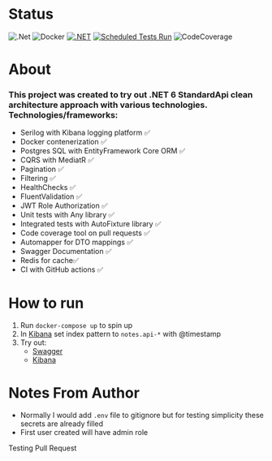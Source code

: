 # Status #
![.Net](https://camo.githubusercontent.com/fa75219e71963a85f42da1649a890785d4e34c2fbb1a0136cc72098ca5df9e7a/68747470733a2f2f696d672e736869656c64732e696f2f62616467652f56657273696f6e2d2e4e4554253230362e302d696e666f726d6174696f6e616c3f7374796c653d666c6174266c6f676f3d646f746e6574)
![Docker](https://camo.githubusercontent.com/b6cf3f3cd72b2b3af1f9656f7902845bb0c7adbbff83dbd52d57de9da8b912c7/68747470733a2f2f696d672e736869656c64732e696f2f62616467652f4275696c745f576974682d446f636b65722d696e666f726d6174696f6e616c3f7374796c653d666c6174266c6f676f3d646f636b6572)
[![.NET](https://github.com/KashPiasecki/Notes/actions/workflows/ci.yaml/badge.svg?branch=main)](https://github.com/KashPiasecki/Notes/actions/workflows/ci.yaml)
[![Scheduled Tests Run](https://github.com/KashPiasecki/Notes/actions/workflows/periodical.yaml/badge.svg)](https://github.com/KashPiasecki/Notes/actions/workflows/periodical.yaml)
![CodeCoverage](https://img.shields.io/badge/CodeCoverage-92%25-green)

# About #
### This project was created to try out <b>.NET 6 StandardApi</b> clean architecture approach with various technologies. Technologies/frameworks: ###
* Serilog with Kibana logging platform ✅
* Docker contenerization ✅
* Postgres SQL with EntityFramework Core ORM ✅
* CQRS with MediatR ✅
* Pagination ✅
* Filtering ✅
* HealthChecks ✅
* FluentValidation ✅
* JWT Role Authorization ✅
* Unit tests with Any library ✅
* Integrated tests with AutoFixture library ✅
* Code coverage tool on pull requests ✅
* Automapper for DTO mappings ✅
* Swagger Documentation ✅
* Redis for cache✅
* CI with GitHub actions ✅

# How to run # 

1. Run `docker-compose up` to spin up
2. In [Kibana](http://localhost:5601/app/home) set index pattern to `notes.api-*` with @timestamp
3. Try out:
    * [Swagger](http://localhost:2100/documentation/index.html)
    * [Kibana](http://localhost:5601/app/home)

# Notes From Author # 

* Normally I would add `.env` file to gitignore but for testing simplicity these secrets are already filled
* First user created will have admin role

Testing Pull Request